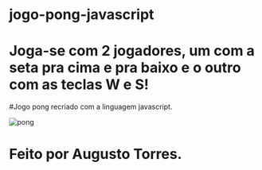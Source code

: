 # jogo-pong-javascript
# Joga-se com 2 jogadores, um com a seta pra cima e pra baixo e o outro com as teclas W e S!

#Jogo pong recriado com a linguagem javascript.

![pong](https://user-images.githubusercontent.com/121164117/222777205-b6dc7153-5ea0-4dc5-b471-d940c092ac4b.jpg)

# Feito por Augusto Torres.
